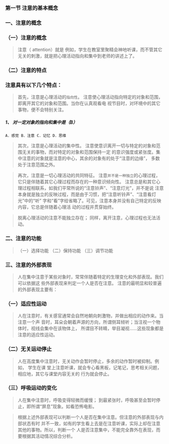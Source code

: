 ### 第一节 注意的基本概念
### 一、注意的概念
### （一）注意的概念
>   注意（ attention）就是
例如，学生在教室里聚精会神地听课，而不管其它无关的刺激，就是把心理活动指向和集中到老师的讲述上了。

### （二）注意的特点
### 注意具有以下几个特点：
>   首先，注意是心理活动的`指向性`。
注意使心理活动指向特定的对象和范围，即离开其它的对象和范围。当你在认真观看电
视节目时，对环境中的其它事物，便不会特别关注。


##### 1、 对一定对象的指向和集中是（B）
    A．感觉 B．注意 C．记忆 D．思维
    

>   其次，注意是心理活动的集中性。
注意使意识离开一切与特定的对象和范围无关的事物，而对特定的对象和范围保持一定
的意识强度或紧张度。集中注意的对象就是注意的中心，其余的对象有的处于“注意的边缘”，
多数处于注意范围之外。

>   再次，注意是一切心理活动的共同特征。
注意`并不是一种独立`的心理过程，它只是伴随着其它心理过程而存在的一种意识倾向性。
注意总是和其它心理过程相联系，如我们平常所说的“注意铃声”、“注意灯光”，并不是说
注意本身就是独立的反映过程，而是由于习惯，把“注意听铃声”、“注意看灯光”中的“听”
字和“看”字给省略了。可见，注意本身并没有自己特定的反映内容，它总是伴随着心理活
动的过程并贯穿始终。

>   脱离心理活动的注意不能独立存在；
    同样，离开注意，心理过程也无法活动。
    
### 二、注意的功能
>   （一）选择功能
    （二）保持功能
    （三）调节功能

### 三、注意的外部表现
>   人在集中注意于某些对象时，常常伴随着特定的生理变化和外部表现。我们可以依据这
些外部表现来判定一个人是否在注意。
注意的最明显和较普遍的外部表现主要有：
### （一）适应性运动
>   人在注意时，有关感官通常会自然地朝向刺激物，并做出相应的动作来。当注意一个声
音时，耳朵会朝着声源的方向，所谓侧耳倾听；当注视一个物体时，视线会集中在该物体上，
所谓目不转睛，举目凝视……这些现象都是注意的适应性运动。

### （二）无关运动停止
>   人在高度集中注意时，无关动作会暂时停止，多余的动作暂时被抑制。例如， 学生在课
堂上注意听课，就会专心看黑板，记笔记，思考相关问题，相应地，其它与课堂内容无关的
行为就会停止。

### （三）呼吸运动的变化
>   人在集中注意时，呼吸变得轻微而缓慢；
到最紧张时，呼吸甚至会暂时停止，即所谓“屏息”现象。如看恐怖电影。

>   根据上述外部表现可以判断一个人是否在集中注意。但注意的外部表现与内部状态有时
并不一致，如有的学生看上去是在注意听课，实际上却在注意其他的事物。所以，判断一个
人是否注意集中，不能完全靠外在表现，而要根据其活动情况综合分析。
